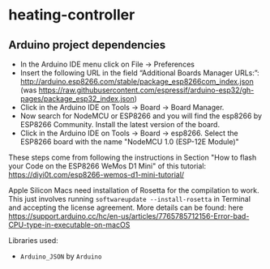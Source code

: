 # heating-controller

## Arduino project dependencies

- In the Arduino IDE menu click on File → Preferences
- Insert the following URL in the field “Additional Boards Manager URLs:”: http://arduino.esp8266.com/stable/package_esp8266com_index.json (was https://raw.githubusercontent.com/espressif/arduino-esp32/gh-pages/package_esp32_index.json)
- Click in the Arduino IDE on Tools → Board → Board Manager.
- Now search for NodeMCU or ESP8266 and you will find the esp8266 by ESP8266 Community. Install the latest version of the board.
- Click in the Arduino IDE on Tools → Board → esp8266. Select the ESP8266 board with the name "NodeMCU 1.0 (ESP-12E Module)"

These steps come from following the instructions in Section "How to flash your Code on the ESP8266 WeMos D1 Mini" of this tutorial: 
https://diyi0t.com/esp8266-wemos-d1-mini-tutorial/

Apple Silicon Macs need installation of Rosetta for the compilation to work. This just involves running `softwareupdate --install-rosetta` in Terminal and accepting the license agreement. More details can be found: here https://support.arduino.cc/hc/en-us/articles/7765785712156-Error-bad-CPU-type-in-executable-on-macOS


Libraries used:

* `Arduino_JSON` by `Arduino`
